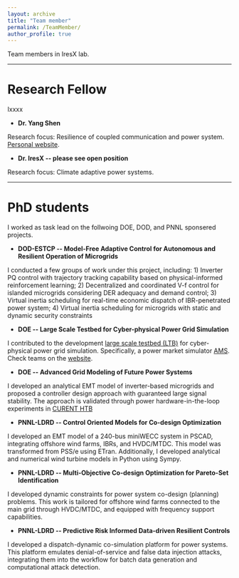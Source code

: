 ```yaml
---
layout: archive
title: "Team member"
permalink: /TeamMember/
author_profile: true
---
```

Team members in IresX lab.

---

# Research Fellow

Ixxxx

* **Dr. Yang Shen**

Research focus: Resilience of coupled communication and power system. [Personal website](https://scholar.google.com/citations?user=anzwlAMAAAAJ&hl=en).

* **Dr. IresX -- please see open position**

Research focus: Climate adaptive power systems.


---

# PhD students

I worked as task lead on the follwoing DOE, DOD, and PNNL sponsered projects.

* **DOD-ESTCP -- Model-Free Adaptive Control for Autonomous and Resilient Operation of Microgrids**

I conducted a few groups of work under this project, including: 1) Inverter PQ control with trajectory tracking capability based on physical-informed reinforcement learning; 2) Decentralized and coordinated V-f control for islanded microgrids considering DER adequacy and demand control; 3) Virtual inertia scheduling for real-time economic dispatch of IBR-penetrated power system; 4) Virtual inertia scheduling for microgrids with static and dynamic security constraints

* **DOE -- Large Scale Testbed for Cyber-physical Power Grid Simulation**

I contributed to the development [large scale testbed (LTB)](https://ltb.curent.org/) for cyber-physical power grid simulation. Specifically, a power market simulator [AMS](https://docs.andes.app/en/latest/?badge=latest). Check teams on the [website](https://ltb.curent.org/team/).

* **DOE -- Advanced Grid Modeling of Future Power Systems**

I developed an analytical EMT model of inverter-based microgrids and proposed a controller design approach with guaranteed large signal stability. The approach is validated through power hardware-in-the-loop experiments in [CURENT HTB](https://curent.utk.edu/wp-content/uploads/2024/07/Tolbert_Fact_Sheet_Web.pdf)

* **PNNL-LDRD -- Control Oriented Models for Co-design Optimization**

I developed an EMT model of a 240-bus miniWECC system in PSCAD, integrating offshore wind farms, IBRs, and HVDC/MTDC. This model was transformed from PSS/e using ETran. Additionally, I developed analytical and numerical wind turbine models in Python using Sympy.

* **PNNL-LDRD -- Multi-Objective Co-design Optimization for Pareto-Set Identification**

I developed dynamic constraints for power system co-design (planning) problems. This work is tailored for offshore wind farms connected to the main grid through HVDC/MTDC, and equipped with frequency support capabilities.

* **PNNL-LDRD -- Predictive Risk Informed Data-driven Resilient Controls**

I developed a dispatch-dynamic co-simulation platform for power systems. This platform emulates denial-of-service and false data injection attacks, integrating them into the workflow for batch data generation and computational attack detection.
